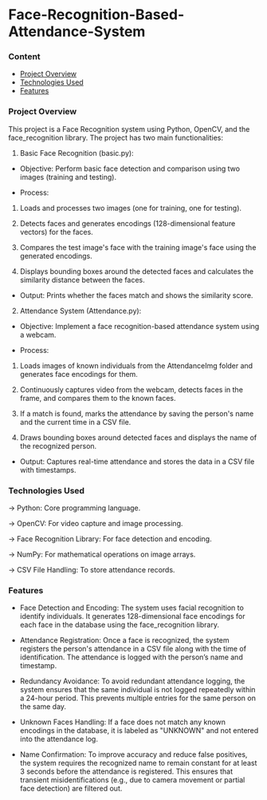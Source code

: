 # Face-Recognition-Based-Attendance-System

### Content
- [Project Overview](#project-overview)
- [Technologies Used](#technologies-used)
- [Features](#features)

### Project Overview

This project is a Face Recognition system using Python, OpenCV, and the face_recognition library. The project has two main functionalities:

1. Basic Face Recognition (basic.py):
- Objective: Perform basic face detection and comparison using two images (training and testing).
  
- Process:

1. Loads and processes two images (one for training, one for testing).

2. Detects faces and generates encodings (128-dimensional feature vectors) for the faces.

3. Compares the test image's face with the training image's face using the generated encodings.

4. Displays bounding boxes around the detected faces and calculates the similarity distance between the faces.

- Output: Prints whether the faces match and shows the similarity score.

2.  Attendance System (Attendance.py):
   
- Objective: Implement a face recognition-based attendance system using a webcam.

- Process:

1. Loads images of known individuals from the AttendanceImg folder and generates face encodings for them.

2. Continuously captures video from the webcam, detects faces in the frame, and compares them to the known faces.

3. If a match is found, marks the attendance by saving the person's name and the current time in a CSV file.

4. Draws bounding boxes around detected faces and displays the name of the recognized person.

- Output: Captures real-time attendance and stores the data in a CSV file with timestamps.

### Technologies Used

-> Python: Core programming language.

-> OpenCV: For video capture and image processing.

-> Face Recognition Library: For face detection and encoding.

-> NumPy: For mathematical operations on image arrays.

-> CSV File Handling: To store attendance records.

### Features

- Face Detection and Encoding: The system uses facial recognition to identify individuals. It generates 128-dimensional face encodings for each face in the database using the face_recognition library.

- Attendance Registration: Once a face is recognized, the system registers the person's attendance in a CSV file along with the time of identification. The attendance is logged with the person’s name and timestamp.

- Redundancy Avoidance: To avoid redundant attendance logging, the system ensures that the same individual is not logged repeatedly within a 24-hour period. This prevents multiple entries for the same person on the same day.

- Unknown Faces Handling: If a face does not match any known encodings in the database, it is labeled as "UNKNOWN" and not entered into the attendance log.

- Name Confirmation: To improve accuracy and reduce false positives, the system requires the recognized name to remain constant for at least 3 seconds before the attendance is registered. This ensures that transient misidentifications (e.g., due to camera movement or partial face detection) are filtered out.


